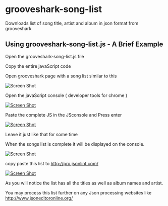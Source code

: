 grooveshark-song-list
=====================

Downloads list of song title, artist and album in json format from grooveshark


## Using grooveshark-song-list.js - A Brief Example ##
    
Open the grooveshark-song-list.js file
    
Copy the entire javaScript code 
    
Open grooveshark page with a song list similar to this
    

![Screen Shot](https://raw.github.com/vi3k6i5/grooveshark-song-list/master/screenshots/groovesharkSongList-0.png)
    
    
Open the javaScript console ( developer tools for chrome )

    
[![Screen Shot](https://raw.github.com/vi3k6i5/grooveshark-song-list/master/screenshots/groovesharkSongList-1.png)](http://vi3k6i5.blogspot.com/2013/12/download-list-of-songs-from-grooveshark.html)

    
Paste the complete JS in the JSconsole and Press enter

    
[![Screen Shot](https://raw.github.com/vi3k6i5/grooveshark-song-list/master/screenshots/groovesharkSongList-2.png)](http://vi3k6i5.blogspot.com/2013/12/download-list-of-songs-from-grooveshark.html)

    
Leave it just like that for some time
    
When the songs list is complete it will be displayed on the console.

    
[![Screen Shot](https://raw.github.com/vi3k6i5/grooveshark-song-list/master/screenshots/groovesharkSongList-3.png)](http://vi3k6i5.blogspot.com/2013/12/download-list-of-songs-from-grooveshark.html)

    
copy paste this list to http://pro.jsonlint.com/

    
[![Screen Shot](https://raw.github.com/vi3k6i5/grooveshark-song-list/master/screenshots/groovesharkSongList-4.png)](http://pro.jsonlint.com/)

    
As you will notice the list has all the titles as well as album names and artist.
    
You may process this list further on any Json processing websites like http://www.jsoneditoronline.org/
